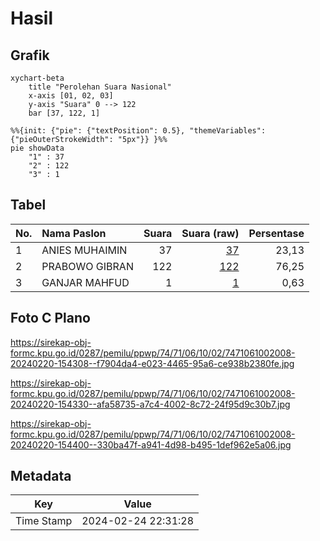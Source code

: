 # Hasil

## Grafik

```mermaid
xychart-beta
    title "Perolehan Suara Nasional"
    x-axis [01, 02, 03]
    y-axis "Suara" 0 --> 122
    bar [37, 122, 1]
```

```mermaid
%%{init: {"pie": {"textPosition": 0.5}, "themeVariables": {"pieOuterStrokeWidth": "5px"}} }%%
pie showData
    "1" : 37
    "2" : 122
    "3" : 1
```

## Tabel

| No. | Nama Paslon    | Suara | Suara (raw) | Persentase |
|:--- |:-------------- | -----:| -----------:| ----------:|
| 1   | ANIES MUHAIMIN | 37    | [37][p-1]   | 23,13      |
| 2   | PRABOWO GIBRAN | 122   | [122][p-2]  | 76,25      |
| 3   | GANJAR MAHFUD  | 1     | [1][p-3]    | 0,63       |


[p-1]: https://github.com/gigit-pemilu/pemilu-2024/blob/main/pilpres/hitung-suara/sub/74-sulawesi-tenggara/sub/71-kota-kendari/sub/06-abeli/sub/1002-lapulu/sub/008-tps/sub/paslon-1.txt
[p-2]: https://github.com/gigit-pemilu/pemilu-2024/blob/main/pilpres/hitung-suara/sub/74-sulawesi-tenggara/sub/71-kota-kendari/sub/06-abeli/sub/1002-lapulu/sub/008-tps/sub/paslon-2.txt
[p-3]: https://github.com/gigit-pemilu/pemilu-2024/blob/main/pilpres/hitung-suara/sub/74-sulawesi-tenggara/sub/71-kota-kendari/sub/06-abeli/sub/1002-lapulu/sub/008-tps/sub/paslon-3.txt

## Foto C Plano

https://sirekap-obj-formc.kpu.go.id/0287/pemilu/ppwp/74/71/06/10/02/7471061002008-20240220-154308--f7904da4-e023-4465-95a6-ce938b2380fe.jpg

https://sirekap-obj-formc.kpu.go.id/0287/pemilu/ppwp/74/71/06/10/02/7471061002008-20240220-154330--afa58735-a7c4-4002-8c72-24f95d9c30b7.jpg

https://sirekap-obj-formc.kpu.go.id/0287/pemilu/ppwp/74/71/06/10/02/7471061002008-20240220-154400--330ba47f-a941-4d98-b495-1def962e5a06.jpg


## Metadata

| Key        | Value               |
| ---------- | ------------------- |
| Time Stamp | 2024-02-24 22:31:28 |




